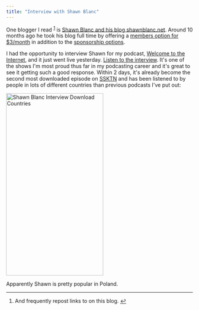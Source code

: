 ```yaml
---
title: "Interview with Shawn Blanc"
---
```

<p>One blogger I read <sup id="fnref-19902:1"><a href="#fn-19902:1" rel="footnote">1</a></sup> is <a href="https://shawnblanc.net/">Shawn Blanc and his blog shawnblanc.net</a>. Around 10 months ago he took his blog full time by offering a <a href="https://shawnblanc.net/members/">members option for $3/month</a> in addition to the <a href="https://shawnblanc.net/sponsors/">sponsorship options</a>.</p>
<p>I had the opportunity to interview Shawn for my podcast, <a href="https://ssktn.com/shows/welcome-to-the-internet/">Welcome to the Internet</a>, and it just went live yesterday. <a href="https://ssktn.com/podcasts/welcometotheinternet/019-welcome-to-the-internet-shawn-blanc/">Listen to the interview</a>. It's one of the shows I'm most proud thus far in my podcasting career and it's great to see it getting such a good response. Within 2 days, it's already become the second most downloaded episode on <a href="https://ssktn.com">SSKTN</a> and has been listened to by people in lots of different countries than previous podcasts I've put out:</p>
<p><img src="https://chrisenns.com/wp-content/uploads/2011/12/countrycoveragessktn.png" alt="Shawn Blanc Interview Download Countries" title="Shawn Blanc Interview Download Countries" width="262" height="492" class="aligncenter size-full wp-image-19903" /></p>
<p>Apparently Shawn is pretty popular in Poland.</p>
<div class="footnotes">
<hr />
<ol>
<li id="fn-19902:1">
And frequently repost links to on this blog.&#160;<a href="#fnref-19902:1" rev="footnote">&#8617;</a>
</li>
</ol>
</div>
